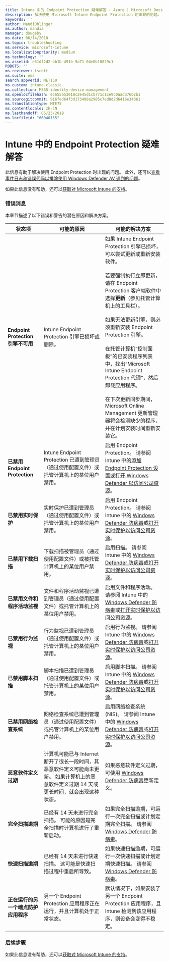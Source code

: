```yaml
---
title: Intune 中的 Endpoint Protection 疑难解答 - Azure | Microsoft Docs
description: 解决使用 Microsoft Intune Endpoint Protection 时出现的问题。
keywords: ''
author: MandiOhlinger
ms.author: mandia
manager: dougeby
ms.date: 06/14/2018
ms.topic: troubleshooting
ms.service: microsoft-intune
ms.localizationpriority: medium
ms.technology: ''
ms.assetid: e31df2d2-bb1b-491b-9a71-04e0b18829c1
ROBOTS: ''
ms.reviewer: tscott
ms.suite: ems
search.appverid: MET150
ms.custom: intune-classic
ms.collection: M365-identity-device-management
ms.openlocfilehash: ec655a53018c2e45d1cb771c1ce9c0aad376b2b1
ms.sourcegitcommit: 916fed64f3d173498a2905c7ed8d2d6416e34061
ms.translationtype: MTE75
ms.contentlocale: zh-CN
ms.lasthandoff: 05/23/2019
ms.locfileid: "66040155"
---
```

# <a name="troubleshoot-endpoint-protection-in-intune"></a>Intune 中的 Endpoint Protection 疑难解答

此信息有助于解决使用 Endpoint Protection 时出现的问题。 此外，还可以[查看事件日志和错误代码以排除使用 Windows Defender AV 遇到的问题](https://docs.microsoft.com/windows/security/threat-protection/windows-defender-antivirus/troubleshoot-windows-defender-antivirus)。

如果此信息没有帮助，还可以[获取对 Microsoft Intune 的支持](get-support.md)。

### <a name="error-messages"></a>错误消息
本章节描述了以下错误和警告的潜在原因和解决方案。

|状态项|可能的原因|可能的解决方案|
|---------------|--------------------|-----------------------|
|**Endpoint Protection 引擎不可用**|Intune Endpoint Protection 引擎已损坏或删除。|如果 Intune Endpoint Protection 引擎已损坏，可以尝试更新或重新安装软件。<br /><br />若要强制执行立即更新，请在 Endpoint Protection 客户端软件中选择**更新**（参见托管计算机上的工具栏）。<br /><br />如果无法更新引擎，则必须重新安装 Endpoint Protection 引擎。<br /><br />在托管计算机“控制面板”的已安装程序列表中，找出“Microsoft Intune Endpoint Protection 代理”，然后卸载应用程序。<br /><br />在下次更新同步期间，Microsoft Online Management 更新管理器将会检测缺少的程序，并在计划安装时间重新安装它。|
|**已禁用 Endpoint Protection**|Intune Endpoint Protection 已遭到管理员（通过使用配置文件）或托管计算机上的某位用户禁用。|启用 Endpoint Protection。 请参阅 Intune 中的[添加 Endpoint Protection 设置](endpoint-protection-configure.md)或[打开 Windows Defender 以访问公司资源](/intune-user-help/turn-on-defender-windows)。|
|**已禁用实时保护**|实时保护已遭到管理员（通过使用配置文件）或托管计算机上的某位用户禁用。|启用 Endpoint Protection。 请参阅 Intune 中的 [Windows Defender 防病毒](device-restrictions-windows-10.md#windows-defender-antivirus)或[打开实时保护以访问公司资源](/intune-user-help/turn-on-defender-windows)。 |
|**已禁用下载扫描**|下载扫描被管理员（通过使用配置文件）或被托管计算机上的某位用户禁用。|启用扫描。 请参阅 Intune 中的 [Windows Defender 防病毒](device-restrictions-windows-10.md#windows-defender-antivirus)或[打开实时保护以访问公司资源](/intune-user-help/turn-on-defender-windows)。 |
|**已禁用文件和程序活动监视**|文件和程序活动监视已遭到管理员（通过使用配置文件）或托管计算机上的某位用户禁用。|启用文件和程序活动。 请参阅 Intune 中的 [Windows Defender 防病毒](device-restrictions-windows-10.md#windows-defender-antivirus)或[打开实时保护以访问公司资源](/intune-user-help/turn-on-defender-windows)。 |
|**已禁用行为监视**|行为监视已遭到管理员（通过使用配置文件）或托管计算机上的某位用户禁用。|启用行为监视。 请参阅 Intune 中的 [Windows Defender 防病毒](device-restrictions-windows-10.md#windows-defender-antivirus)或[打开实时保护以访问公司资源](/intune-user-help/turn-on-defender-windows)。 |
|**已禁用脚本扫描**|脚本扫描已遭到管理员（通过使用配置文件）或托管计算机上的某位用户禁用。|启用脚本扫描。 请参阅 Intune 中的 [Windows Defender 防病毒](device-restrictions-windows-10.md#windows-defender-antivirus)或[打开实时保护以访问公司资源](/intune-user-help/turn-on-defender-windows)。 |
|**已禁用网络检查系统**|网络检查系统已遭到管理员（通过使用配置文件）或托管计算机上的某位用户禁用。|启用网络检查系统 (NIS)。 请参阅 Intune 中的 [Windows Defender 防病毒](device-restrictions-windows-10.md#windows-defender-antivirus)或[打开实时保护以访问公司资源](/intune-user-help/turn-on-defender-windows)。 |
|**恶意软件定义过期**|计算机可能已与 Internet 断开了很长一段时间，其恶意软件定义可能尚未更新。 如果计算机上的恶意软件定义过期 14 天或更长时间，就会出现这种状态。|如果恶意软件定义过期，可使用 [Windows Defender 防病毒](device-restrictions-windows-10.md#windows-defender-antivirus)更新定义。|
|**完全扫描逾期**|已经有 14 天未进行完全扫描。 可能的原因是完全扫描时计算机进行了重新启动。|如果完全扫描逾期，可运行一次完全扫描或计划定期完全扫描。 请参阅 [Windows Defender 防病毒](device-restrictions-windows-10.md#windows-defender-antivirus)。 |
|**快速扫描逾期**|已经有 14 天未进行快速扫描。 这可能是快速扫描过程中重启所导致。|如果快速扫描逾期，可运行一次快速扫描或计划定期快速扫描。 请参阅 [Windows Defender 防病毒](device-restrictions-windows-10.md#windows-defender-antivirus)。|
|**正在运行的另一个端点防护应用程序**|另一个 Endpoint Protection 应用程序正在运行，并且计算机处于正常状态。|默认情况下，如果安装了另一个 Endpoint Protection 应用程序，且 Intune 检测到该应用程序，则设备会变得不稳定。|

### <a name="next-steps"></a>后续步骤
如果此信息没有帮助，还可以[获取对 Microsoft Intune 的支持](get-support.md)。
